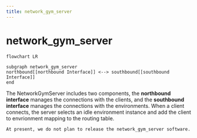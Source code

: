 ```yaml
---
title: network_gym_server
---
```


# network_gym_server

```{mermaid}
flowchart LR

subgraph network_gym_server
northbound[[northbound Interface]] <--> southbound[[southbound Interface]]
end

```

The NetworkGymServer includes two components, the **northbound interface** manages the connections with the clients, and the **southbound interface** manages the connections with the environments.
When a client connects, the server selects an idle environment instance and add the client to envrionment mapping to the routing table.

```{note}
At present, we do not plan to release the network_gym_server software.
```